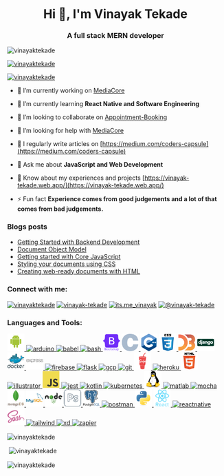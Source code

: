 <h1 align="center">Hi 👋, I'm Vinayak Tekade</h1>
<h3 align="center">A full stack MERN developer</h3>

<p align="left"> <img src="https://komarev.com/ghpvc/?username=vinayaktekade&label=Profile%20views&color=0e75b6&style=flat" alt="vinayaktekade" /> </p>

<p align="left"> <a href="https://github.com/ryo-ma/github-profile-trophy"><img src="https://github-profile-trophy.vercel.app/?username=vinayaktekade" alt="vinayaktekade" /></a> </p>

<p align="left"> <a href="https://twitter.com/vinayaktekade" target="blank"><img src="https://img.shields.io/twitter/follow/vinayaktekade?logo=twitter&style=for-the-badge" alt="vinayaktekade" /></a> </p>

- 🔭 I’m currently working on [MediaCore](https://github.com/VinayakTekade/MediaCore)

- 🌱 I’m currently learning **React Native and Software Engineering**

- 👯 I’m looking to collaborate on [Appointment-Booking](https://github.com/VinayakTekade/Appointment-Booking)

- 🤝 I’m looking for help with [MediaCore](https://github.com/VinayakTekade/MediaCore)

- 📝 I regularly write articles on [https://medium.com/coders-capsule](https://medium.com/coders-capsule)

- 💬 Ask me about **JavaScript and Web Development**

- 📄 Know about my experiences and projects [https://vinayak-tekade.web.app/](https://vinayak-tekade.web.app/)

- ⚡ Fun fact **Experience comes from good judgements and a lot of that comes from bad judgements.**

### Blogs posts

<!-- BLOG-POST-LIST:START -->
- [Getting Started with Backend Development](https://medium.com/coders-capsule/getting-started-with-backend-development-8ce55585e860?source=rss-a6bf71a9ac09------2)
- [Document Object Model](https://medium.com/coders-capsule/document-object-model-62df1e1bd0b8?source=rss-a6bf71a9ac09------2)
- [Getting started with Core JavaScript](https://medium.com/coders-capsule/getting-started-with-core-javascript-d3462eb2377f?source=rss-a6bf71a9ac09------2)
- [Styling your documents using CSS](https://medium.com/coders-capsule/styling-your-documents-using-css-44224fcc00ab?source=rss-a6bf71a9ac09------2)
- [Creating web-ready documents with HTML](https://medium.com/coders-capsule/creating-web-ready-documents-with-html-cae34e8ebbc9?source=rss-a6bf71a9ac09------2)
<!-- BLOG-POST-LIST:END -->

<h3 align="left">Connect with me:</h3>
<p align="left">
<a href="https://twitter.com/vinayaktekade" target="blank"><img align="center" src="https://cdn.jsdelivr.net/npm/simple-icons@3.0.1/icons/twitter.svg" alt="vinayaktekade" height="30" width="40" /></a>
<a href="https://linkedin.com/in/vinayak-tekade" target="blank"><img align="center" src="https://cdn.jsdelivr.net/npm/simple-icons@3.0.1/icons/linkedin.svg" alt="vinayak-tekade" height="30" width="40" /></a>
<a href="https://instagram.com/its.me_vinayak" target="blank"><img align="center" src="https://cdn.jsdelivr.net/npm/simple-icons@3.0.1/icons/instagram.svg" alt="its.me_vinayak" height="30" width="40" /></a>
<a href="https://medium.com/@vinayak-tekade" target="blank"><img align="center" src="https://cdn.jsdelivr.net/npm/simple-icons@3.0.1/icons/medium.svg" alt="@vinayak-tekade" height="30" width="40" /></a>
</p>

<h3 align="left">Languages and Tools:</h3>
<p align="left"> <a href="https://developer.android.com" target="_blank"> <img src="https://raw.githubusercontent.com/devicons/devicon/master/icons/android/android-original-wordmark.svg" alt="android" width="40" height="40"/> </a> <a href="https://www.arduino.cc/" target="_blank"> <img src="https://cdn.worldvectorlogo.com/logos/arduino-1.svg" alt="arduino" width="40" height="40"/> </a> <a href="https://babeljs.io/" target="_blank"> <img src="https://www.vectorlogo.zone/logos/babeljs/babeljs-icon.svg" alt="babel" width="40" height="40"/> </a> <a href="https://www.gnu.org/software/bash/" target="_blank"> <img src="https://www.vectorlogo.zone/logos/gnu_bash/gnu_bash-icon.svg" alt="bash" width="40" height="40"/> </a> <a href="https://getbootstrap.com" target="_blank"> <img src="https://raw.githubusercontent.com/devicons/devicon/master/icons/bootstrap/bootstrap-plain-wordmark.svg" alt="bootstrap" width="40" height="40"/> </a> <a href="https://www.cprogramming.com/" target="_blank"> <img src="https://raw.githubusercontent.com/devicons/devicon/master/icons/c/c-original.svg" alt="c" width="40" height="40"/> </a> <a href="https://www.w3schools.com/cpp/" target="_blank"> <img src="https://raw.githubusercontent.com/devicons/devicon/master/icons/cplusplus/cplusplus-original.svg" alt="cplusplus" width="40" height="40"/> </a> <a href="https://www.w3schools.com/css/" target="_blank"> <img src="https://raw.githubusercontent.com/devicons/devicon/master/icons/css3/css3-original-wordmark.svg" alt="css3" width="40" height="40"/> </a> <a href="https://d3js.org/" target="_blank"> <img src="https://raw.githubusercontent.com/devicons/devicon/master/icons/d3js/d3js-original.svg" alt="d3js" width="40" height="40"/> </a> <a href="https://www.djangoproject.com/" target="_blank"> <img src="https://raw.githubusercontent.com/devicons/devicon/master/icons/django/django-original.svg" alt="django" width="40" height="40"/> </a> <a href="https://www.docker.com/" target="_blank"> <img src="https://raw.githubusercontent.com/devicons/devicon/master/icons/docker/docker-original-wordmark.svg" alt="docker" width="40" height="40"/> </a> <a href="https://expressjs.com" target="_blank"> <img src="https://raw.githubusercontent.com/devicons/devicon/master/icons/express/express-original-wordmark.svg" alt="express" width="40" height="40"/> </a> <a href="https://firebase.google.com/" target="_blank"> <img src="https://www.vectorlogo.zone/logos/firebase/firebase-icon.svg" alt="firebase" width="40" height="40"/> </a> <a href="https://flask.palletsprojects.com/" target="_blank"> <img src="https://www.vectorlogo.zone/logos/pocoo_flask/pocoo_flask-icon.svg" alt="flask" width="40" height="40"/> </a> <a href="https://cloud.google.com" target="_blank"> <img src="https://www.vectorlogo.zone/logos/google_cloud/google_cloud-icon.svg" alt="gcp" width="40" height="40"/> </a> <a href="https://git-scm.com/" target="_blank"> <img src="https://www.vectorlogo.zone/logos/git-scm/git-scm-icon.svg" alt="git" width="40" height="40"/> </a> <a href="https://gulpjs.com" target="_blank"> <img src="https://raw.githubusercontent.com/devicons/devicon/master/icons/gulp/gulp-plain.svg" alt="gulp" width="40" height="40"/> </a> <a href="https://heroku.com" target="_blank"> <img src="https://www.vectorlogo.zone/logos/heroku/heroku-icon.svg" alt="heroku" width="40" height="40"/> </a> <a href="https://www.w3.org/html/" target="_blank"> <img src="https://raw.githubusercontent.com/devicons/devicon/master/icons/html5/html5-original-wordmark.svg" alt="html5" width="40" height="40"/> </a> <a href="https://www.adobe.com/in/products/illustrator.html" target="_blank"> <img src="https://www.vectorlogo.zone/logos/adobe_illustrator/adobe_illustrator-icon.svg" alt="illustrator" width="40" height="40"/> </a> <a href="https://developer.mozilla.org/en-US/docs/Web/JavaScript" target="_blank"> <img src="https://raw.githubusercontent.com/devicons/devicon/master/icons/javascript/javascript-original.svg" alt="javascript" width="40" height="40"/> </a> <a href="https://jestjs.io" target="_blank"> <img src="https://www.vectorlogo.zone/logos/jestjsio/jestjsio-icon.svg" alt="jest" width="40" height="40"/> </a> <a href="https://kotlinlang.org" target="_blank"> <img src="https://www.vectorlogo.zone/logos/kotlinlang/kotlinlang-icon.svg" alt="kotlin" width="40" height="40"/> </a> <a href="https://kubernetes.io" target="_blank"> <img src="https://www.vectorlogo.zone/logos/kubernetes/kubernetes-icon.svg" alt="kubernetes" width="40" height="40"/> </a> <a href="https://www.linux.org/" target="_blank"> <img src="https://raw.githubusercontent.com/devicons/devicon/master/icons/linux/linux-original.svg" alt="linux" width="40" height="40"/> </a> <a href="https://www.mathworks.com/" target="_blank"> <img src="https://raw.githubusercontent.com/simple-icons/simple-icons/master/icons/mathworks.svg" alt="matlab" width="40" height="40"/> </a> <a href="https://mochajs.org" target="_blank"> <img src="https://www.vectorlogo.zone/logos/mochajs/mochajs-icon.svg" alt="mocha" width="40" height="40"/> </a> <a href="https://www.mongodb.com/" target="_blank"> <img src="https://raw.githubusercontent.com/devicons/devicon/master/icons/mongodb/mongodb-original-wordmark.svg" alt="mongodb" width="40" height="40"/> </a> <a href="https://www.mysql.com/" target="_blank"> <img src="https://raw.githubusercontent.com/devicons/devicon/master/icons/mysql/mysql-original-wordmark.svg" alt="mysql" width="40" height="40"/> </a> <a href="https://nodejs.org" target="_blank"> <img src="https://raw.githubusercontent.com/devicons/devicon/master/icons/nodejs/nodejs-original-wordmark.svg" alt="nodejs" width="40" height="40"/> </a> <a href="https://www.photoshop.com/en" target="_blank"> <img src="https://raw.githubusercontent.com/devicons/devicon/master/icons/photoshop/photoshop-line.svg" alt="photoshop" width="40" height="40"/> </a> <a href="https://www.postgresql.org" target="_blank"> <img src="https://raw.githubusercontent.com/devicons/devicon/master/icons/postgresql/postgresql-original-wordmark.svg" alt="postgresql" width="40" height="40"/> </a> <a href="https://postman.com" target="_blank"> <img src="https://www.vectorlogo.zone/logos/getpostman/getpostman-icon.svg" alt="postman" width="40" height="40"/> </a> <a href="https://www.python.org" target="_blank"> <img src="https://raw.githubusercontent.com/devicons/devicon/master/icons/python/python-original.svg" alt="python" width="40" height="40"/> </a> <a href="https://reactjs.org/" target="_blank"> <img src="https://raw.githubusercontent.com/devicons/devicon/master/icons/react/react-original-wordmark.svg" alt="react" width="40" height="40"/> </a> <a href="https://reactnative.dev/" target="_blank"> <img src="https://reactnative.dev/img/header_logo.svg" alt="reactnative" width="40" height="40"/> </a> <a href="https://sass-lang.com" target="_blank"> <img src="https://raw.githubusercontent.com/devicons/devicon/master/icons/sass/sass-original.svg" alt="sass" width="40" height="40"/> </a> <a href="https://tailwindcss.com/" target="_blank"> <img src="https://www.vectorlogo.zone/logos/tailwindcss/tailwindcss-icon.svg" alt="tailwind" width="40" height="40"/> </a> <a href="https://www.adobe.com/products/xd.html" target="_blank"> <img src="https://cdn.worldvectorlogo.com/logos/adobe-xd.svg" alt="xd" width="40" height="40"/> </a> <a href="https://zapier.com" target="_blank"> <img src="https://www.vectorlogo.zone/logos/zapier/zapier-icon.svg" alt="zapier" width="40" height="40"/> </a> </p>

<p><img align="center" src="https://github-readme-stats.vercel.app/api/top-langs?username=vinayaktekade&show_icons=true&locale=en&layout=compact" alt="vinayaktekade" /></p>

<p>&nbsp;<img align="center" src="https://github-readme-stats.vercel.app/api?username=vinayaktekade&show_icons=true&locale=en" alt="vinayaktekade" /></p>

<p><img align="center" src="https://github-readme-streak-stats.herokuapp.com/?user=vinayaktekade&" alt="vinayaktekade" /></p>
